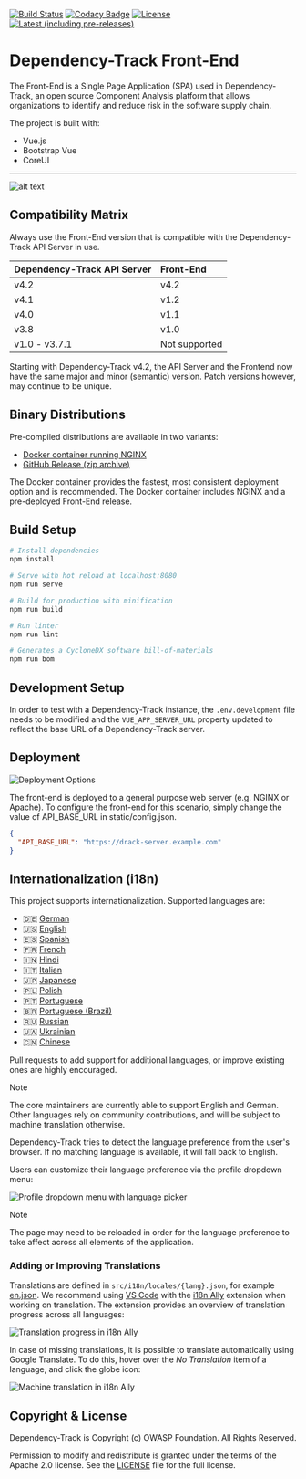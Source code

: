 [![Build Status](https://github.com/DependencyTrack/frontend/actions/workflows/ci-build.yaml/badge.svg)](https://github.com/DependencyTrack/frontend/actions?workflow=Build+CI)
[![Codacy Badge](https://app.codacy.com/project/badge/Grade/364443f9f30c4b70b56e5be76c9e079c)](https://www.codacy.com/gh/DependencyTrack/frontend/dashboard?utm_source=github.com&utm_medium=referral&utm_content=DependencyTrack/frontend&utm_campaign=Badge_Grade)
[![License](https://img.shields.io/badge/license-Apache%202.0-brightgreen.svg)][License]
[![Latest (including pre-releases)](https://img.shields.io/github/v/release/dependencytrack/frontend?include_prereleases)](https://github.com/DependencyTrack/frontend/releases)

# Dependency-Track Front-End

The Front-End is a Single Page Application (SPA) used in Dependency-Track, an open source Component Analysis platform
that allows organizations to identify and reduce risk in the software supply chain.

The project is built with:

- Vue.js
- Bootstrap Vue
- CoreUI

<hr>

![alt text](https://raw.githubusercontent.com/DependencyTrack/dependency-track/master/docs/images/screenshots/dashboard.png)

## Compatibility Matrix

Always use the Front-End version that is compatible with the Dependency-Track API Server in use.

| Dependency-Track API Server | Front-End     |
| :-------------------------- | :------------ |
| v4.2                        | v4.2          |
| v4.1                        | v1.2          |
| v4.0                        | v1.1          |
| v3.8                        | v1.0          |
| v1.0 - v3.7.1               | Not supported |

Starting with Dependency-Track v4.2, the API Server and the Frontend now have the same major and minor (semantic) version. Patch versions however, may continue to be unique.

## Binary Distributions

Pre-compiled distributions are available in two variants:

- [Docker container running NGINX](https://hub.docker.com/r/dependencytrack/frontend)
- [GitHub Release (zip archive)](https://github.com/DependencyTrack/frontend/releases)

The Docker container provides the fastest, most consistent deployment option and is recommended.
The Docker container includes NGINX and a pre-deployed Front-End release.

## Build Setup

```bash
# Install dependencies
npm install

# Serve with hot reload at localhost:8080
npm run serve

# Build for production with minification
npm run build

# Run linter
npm run lint

# Generates a CycloneDX software bill-of-materials
npm run bom
```

## Development Setup

In order to test with a Dependency-Track instance, the `.env.development` file needs to be modified and the `VUE_APP_SERVER_URL` property updated to
reflect the base URL of a Dependency-Track server.

## Deployment

![Deployment Options](https://raw.githubusercontent.com/DependencyTrack/frontend/master/docs/images/Frontend-Deployment.svg?sanitize=true)

The front-end is deployed to a general purpose web server (e.g. NGINX or Apache). To configure the front-end
for this scenario, simply change the value of API_BASE_URL in static/config.json.

```json
{
  "API_BASE_URL": "https://drack-server.example.com"
}
```

## Internationalization (i18n)

This project supports internationalization. Supported languages are:

- 🇩🇪 [German](src/i18n/locales/de.json)
- 🇺🇸 [English](src/i18n/locales/en.json)
- 🇪🇸 [Spanish](src/i18n/locales/es.json)
- 🇫🇷 [French](src/i18n/locales/fr.json)
- 🇮🇳 [Hindi](src/i18n/locales/hi.json)
- 🇮🇹 [Italian](src/i18n/locales/it.json)
- 🇯🇵 [Japanese](src/i18n/locales/ja.json)
- 🇵🇱 [Polish](src/i18n/locales/pl.json)
- 🇵🇹 [Portuguese](src/i18n/locales/pt.json)
- 🇧🇷 [Portuguese (Brazil)](src/i18n/locales/pt-BR.json)
- 🇷🇺 [Russian](src/i18n/locales/ru.json)
- 🇺🇦 [Ukrainian](src/i18n/locales/uk-UA.json)
- 🇨🇳 [Chinese](src/i18n/locales/zh.json)

Pull requests to add support for additional languages, or improve existing
ones are highly encouraged.

> [!NOTE]
> The core maintainers are currently able to support English and German.
> Other languages rely on community contributions, and will be subject to
> machine translation otherwise.

Dependency-Track tries to detect the language preference from the user's browser.
If no matching language is available, it will fall back to English.

Users can customize their language preference via the profile dropdown menu:

![Profile dropdown menu with language picker](.github/images/i18n_language-picker.png)

> [!NOTE]
> The page may need to be reloaded in order for the language preference to take
> affect across all elements of the application.

### Adding or Improving Translations

Translations are defined in `src/i18n/locales/{lang}.json`, for example [en.json](src/i18n/locales/en.json).
We recommend using [VS Code] with the [i18n Ally] extension when working on translation.
The extension provides an overview of translation progress across all languages:

![Translation progress in i18n Ally](.github/images/i18n_i18n-ally-progress.png)

In case of missing translations, it is possible to translate automatically using Google Translate.
To do this, hover over the _No Translation_ item of a language, and click the globe icon:

![Machine translation in i18n Ally](.github/images/i18n_i18n-ally-translate.png)

## Copyright & License

Dependency-Track is Copyright (c) OWASP Foundation. All Rights Reserved.

Permission to modify and redistribute is granted under the terms of the
Apache 2.0 license. See the [LICENSE] file for the full license.

[License]: https://github.com/DependencyTrack/frontend/blob/master/LICENSE
[VS Code]: https://code.visualstudio.com/
[i18n Ally]: https://marketplace.visualstudio.com/items?itemName=lokalise.i18n-ally

